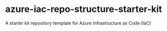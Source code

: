 # azure-iac-repo-structure-starter-kit
A starter kit repository template for Azure Infrastructure as Code (IaC)
